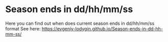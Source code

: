 # Season ends in dd/hh/mm/ss
Here you can find out when does current season ends in dd/hh/mm/ss format
See here: https://evgeniy-lodygin.github.io/Season-ends-in-dd-hh-mm-ss/
